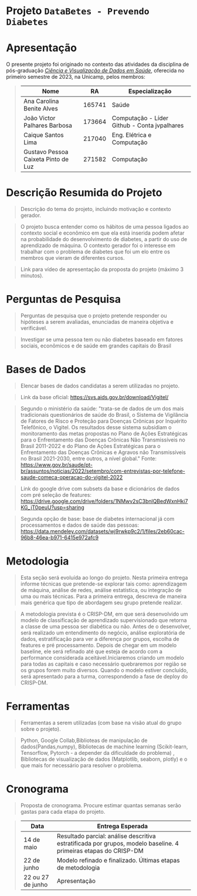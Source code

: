 # Projeto `DataBetes - Prevendo Diabetes`

# Apresentação

O presente projeto foi originado no contexto das atividades da disciplina de pós-graduação [*Ciência e Visualização de Dados em Saúde*](https://github.com/datasci4health/home), oferecida no primeiro semestre de 2023, na Unicamp, pelos membros:


> |Nome  | RA | Especialização|
> |--|--|--|
> | Ana Carolina Benite Alves  | 165741  | Saúde|
> | João Victor Palhares Barbosa  | 173664  | Computação - Líder Github - Conta jvpalhares |
> | Caique Santos Lima  | 217040  | Eng. Elétrica e Computação |
> | Gustavo Pessoa Caixeta Pinto de Luz  | 271582  | Computação |


# Descrição Resumida do Projeto
> Descrição do tema do projeto, incluindo motivação e contexto gerador.

> O projeto busca entender como os hábitos de uma pessoa ligados ao contexto social e econômico em que ela está inserida podem afetar na probabilidade do desenvolvimento de diabetes, a partir do uso de aprendizado de máquina. O contexto gerador foi o interesse em trabalhar com o problema de diabetes que foi um elo entre os membros que vieram de diferentes cursos.

> Link para vídeo de apresentação da proposta do projeto (máximo 3 minutos).

>

# Perguntas de Pesquisa
> Perguntas de pesquisa que o projeto pretende responder ou hipóteses a serem avaliadas, enunciadas de maneira objetiva e verificável.

>  Investigar se uma pessoa tem ou não diabetes baseado em fatores sociais, econômicos e de saúde em grandes capitais do Brasil
# Bases de Dados
> Elencar bases de dados candidatas a serem utilizadas no projeto.

> Link da base oficial: https://svs.aids.gov.br/download/Vigitel/

> Segundo o ministério da saúde: "trata-se de dados de um dos mais tradicionais questionários de saúde do Brasil, o Sistema de Vigilância de Fatores de Risco e Proteção para Doenças Crônicas por Inquérito Telefônico, o Vigitel. Os resultados desse sistema subsidiam o monitoramento das metas propostas no Plano de Ações Estratégicas para o Enfrentamento das Doenças Crônicas Não Transmissíveis no Brasil 2011-2022 e do Plano de Ações Estratégicas para o Enfrentamento das Doenças Crônicas e Agravos não Transmissíveis no Brasil 2021-2030, entre outros, a nível global." Fonte: https://www.gov.br/saude/pt-br/assuntos/noticias/2022/setembro/com-entrevistas-por-telefone-saude-comeca-operacao-do-vigitel-2022

> Link do google drive com subsets da base e dicionários de dados com pré seleção de features: https://drive.google.com/drive/folders/1NMwv2sC3bnlQBedWxnHki7KG_jT0peuU?usp=sharing

> Segunda opção de base: base de diabetes internacional já com processamentos e dados de saúde das pessoas: https://data.mendeley.com/datasets/wj9rwkp9c2/1/files/2eb60cac-96b8-46ea-b971-6415e972afc9



# Metodologia
> Esta seção será evoluída ao longo do projeto. Nesta primeira entrega informe técnicas que pretende-se explorar
> tais como: aprendizagem de máquina, análise de redes, análise estatística, ou integração de uma ou mais técnicas. Para a primeira entrega, descreva de maneira mais genérica que tipo de abordagem seu grupo pretende realizar.

> A metodologia prevista é o CRISP-DM, em que será desenvolvido um modelo de classificação de aprendizado supervisionado que retorna a classe de uma pessoa ser diabética ou não. Antes de o desenvolver, será realizado um entendimento do negócio, análise exploratória de dados, estratificação para ver a diferença por grupos, escolha de features e pré processamento. Depois de chegar em um modelo baseline, ele será refinado até que esteja de acordo com a performance considerada aceitável.Iniciaremos criando um modelo para todas as capitais e caso necessário quebraremos por região se os grupos forem muito diversos. Quando o modelo estiver concluído, será apresentado para a turma, correspondendo a fase de deploy do CRISP-DM.

# Ferramentas
> Ferramentas a serem utilizadas (com base na visão atual do grupo sobre o projeto).

> Python, Google Collab,Biblioteas de manipulação de dados(Pandas,numpy), Bibliotecas de machine learning (Scikit-learn, Tensorflow, Pytorch - a depender da dificuldade do problema) , Bibliotecas de visualização de dados (Matplotlib, seaborn, plotly) e o que mais for necessário para resolver o problema.

# Cronograma
> Proposta de cronograma. Procure estimar quantas semanas serão gastas para cada etapa do projeto.


> |Data  | Entrega Esperada |
> |--|--|
> | 14 de maio | Resultado parcial: análise descritiva estratificada por grupos, modelo baseline. 4 primeiras etapas do CRISP-DM   |
> | 22 de junho | Modelo refinado e finalizado. Últimas etapas de metodologia  |
> | 22 ou 27 de junho  | Apresentação  |

